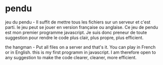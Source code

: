 # pendu
jeu du pendu - 
Il suffit de mettre tous les fichiers sur un serveur et c'est parti. 
le jeu peut se jouer en version française ou anglaise. 
Ce jeu de pendu est mon premier programme javascript. 
Je suis donc preneur de toute suggestion pour rendre le code plus clair, plus propre, plus efficient. 

the hangman - 
Put all files on a server and that's it. 
You can play in French or in English. 
this is my first programm in javascript. 
I am therefore open to any suggestion to make the code clearer, cleaner, more efficient. 
